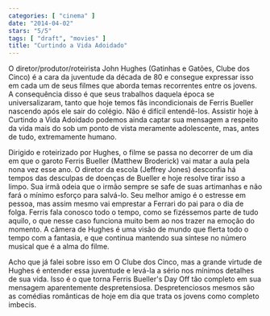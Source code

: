 ```yaml
---
categories: [ "cinema" ]
date: "2014-04-02"
stars: "5/5"
tags: [ "draft", "movies" ]
title: "Curtindo a Vida Adoidado"
---
```

O diretor/produtor/roteirista John Hughes (Gatinhas e Gatões,
Clube dos Cinco) é a cara da juventude da década de 80 e consegue
expressar isso em cada um de seus filmes que aborda temas recorrentes
entre os jovens. A consequência disso é que seus trabalhos daquela
época se universalizaram, tanto que hoje temos fãs incondicionais de
Ferris Bueller nascendo após ele sair do colégio. Não é difícil
entendê-los. Assistir hoje à Curtindo a Vida Adoidado podemos ainda
captar sua mensagem a respeito da vida mais do sob um ponto de vista
meramente adolescente, mas, antes de tudo, extremamente humano.

Dirigido e roteirizado por Hughes, o filme se passa no decorrer de um
dia em que o garoto Ferris Bueller (Matthew Broderick) vai matar a aula
pela nona vez esse ano. O diretor da escola (Jeffrey Jones) desconfia há
tempos das desculpas de doenças de Bueller e hoje resolve tirar isso a
limpo. Sua irmã odeia que o irmão sempre se safe de suas artimanhas
e não fará o mínimo esforço para salvá-lo. Seu melhor amigo é o
estresse em pessoa, mas assim mesmo vai emprestar a Ferrari do pai para
o dia de folga. Ferris fala conosco todo o tempo, como se fizéssemos
parte de tudo aquilo, o que nesse caso funciona muito bem ao nos trazer
na emoção do momento. A câmera de Hughes é uma visão de mundo que
flerta todo o tempo com a fantasia, e que continua mantendo sua síntese
no número musical que é a alma do filme.

Acho que já falei sobre isso em O Clube dos Cinco, mas a grande virtude
de Hughes é entender essa juventude e levá-la a sério nos mínimos
detalhes de sua vida. Isso é o que torna Ferris Bueller's Day Off tão
completo em sua mensagem aparentemente despretensiosa. Despretenciosos
mesmos são as comédias românticas de hoje em dia que trata os jovens
como completo imbecis.
